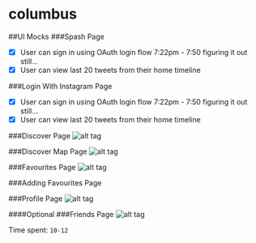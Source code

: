 # columbus

##UI Mocks
###Spash Page
- [x] User can sign in using OAuth login flow 7:22pm - 7:50 figuring it out still...
- [x] User can view last 20 tweets from their home timeline

###Login With Instagram Page
- [x] User can sign in using OAuth login flow 7:22pm - 7:50 figuring it out still...
- [x] User can view last 20 tweets from their home timeline

###Discover Page
![alt tag](https://github.com/vizhang/columbus/blob/master/1-discover.png)

###Discover Map Page
![alt tag](https://github.com/vizhang/columbus/blob/master/1-discovermap.png)

###Favourites Page
![alt tag](https://github.com/vizhang/columbus/blob/master/2-favorites.png)

###Adding Favourites Page

###Profile Page
![alt tag](https://github.com/vizhang/columbus/blob/master/3-profile.png)

####Optional
###Friends Page
![alt tag](https://github.com/vizhang/columbus/blob/master/4-friends.png)

Time spent: `10-12`
